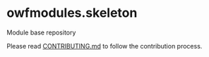 # owfmodules.skeleton
Module base repository

Please read [CONTRIBUTING.md](https://bitbucket.org/octowire/octowire-framework/src/master/CONTRIBUTING.md) to follow the contribution process.